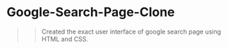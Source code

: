 # Google-Search-Page-Clone

>> Created the exact user interface of google search page using HTML and CSS.

